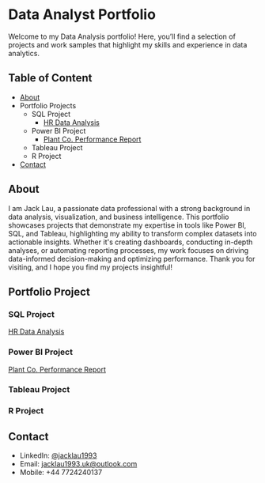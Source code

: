 # Data Analyst Portfolio
Welcome to my Data Analysis portfolio! Here, you’ll find a selection of projects and work samples that highlight my skills and experience in data analytics.

## Table of Content
- [About](#about)
- Portfolio Projects
    - SQL Project
        - [HR Data Analysis](https://github.com/jacklau1993/data-analysis-portfolio/tree/d61671fdc4569e2ffd5e18147129e795f9f43b5f/SQL%20Project/HR%20Data%20Analysis)
    - Power BI Project
        - [Plant Co. Performance Report](https://github.com/jacklau1993/data-analysis-portfolio/tree/d61671fdc4569e2ffd5e18147129e795f9f43b5f/Power%20BI%20Project/Plant%20Co.%20Performance%20Report)
    - Tableau Project
    - R Project
- [Contact](#contact)

## About
I am Jack Lau, a passionate data professional with a strong background in data analysis, visualization, and business intelligence. This portfolio showcases projects that demonstrate my expertise in tools like Power BI, SQL, and Tableau, highlighting my ability to transform complex datasets into actionable insights. Whether it's creating dashboards, conducting in-depth analyses, or automating reporting processes, my work focuses on driving data-informed decision-making and optimizing performance. Thank you for visiting, and I hope you find my projects insightful!

## Portfolio Project
### SQL Project
[HR Data Analysis](https://github.com/jacklau1993/data-analysis-portfolio/tree/d61671fdc4569e2ffd5e18147129e795f9f43b5f/SQL%20Project/HR%20Data%20Analysis)

### Power BI Project
[Plant Co. Performance Report](https://github.com/jacklau1993/data-analysis-portfolio/tree/d61671fdc4569e2ffd5e18147129e795f9f43b5f/Power%20BI%20Project/Plant%20Co.%20Performance%20Report)

### Tableau Project

### R Project

## Contact
- LinkedIn: [@jacklau1993](https://www.linkedin.com/in/jacklau1993/)
- Email: [jacklau1993.uk@outlook.com](mailto:jacklau1993.uk@outlook.com)
- Mobile: +44 7724240137
